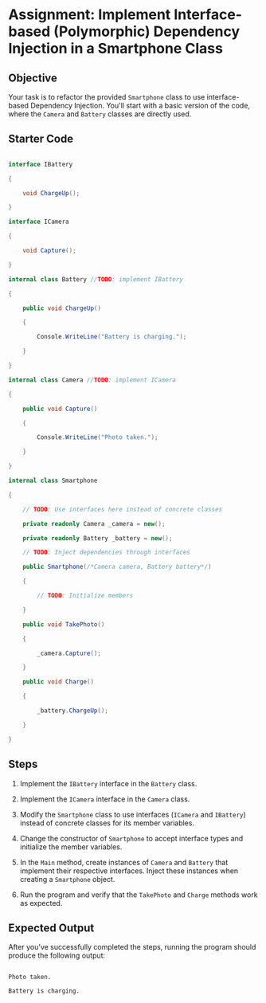 # Assignment: Implement Interface-based (Polymorphic) Dependency Injection in a Smartphone Class

## Objective

Your task is to refactor the provided `Smartphone` class to use interface-based Dependency Injection. You'll start with a basic version of the code, where the `Camera` and `Battery` classes are directly used. 

## Starter Code

```csharp

interface IBattery

{

    void ChargeUp();

}

interface ICamera

{

    void Capture();

}

internal class Battery //TODO: implement IBattery

{

    public void ChargeUp()

    {

        Console.WriteLine("Battery is charging.");

    }

}

internal class Camera //TODO: implement ICamera

{

    public void Capture()

    {

        Console.WriteLine("Photo taken.");

    }

}

internal class Smartphone

{

    // TODO: Use interfaces here instead of concrete classes

    private readonly Camera _camera = new();

    private readonly Battery _battery = new();

    // TODO: Inject dependencies through interfaces

    public Smartphone(/*Camera camera, Battery battery*/)

    {

        // TODO: Initialize members

    }

    public void TakePhoto()

    {

        _camera.Capture();

    }

    public void Charge()

    {

        _battery.ChargeUp();

    }

}

```

## Steps

1. Implement the `IBattery` interface in the `Battery` class.

2. Implement the `ICamera` interface in the `Camera` class.

3. Modify the `Smartphone` class to use interfaces (`ICamera` and `IBattery`) instead of concrete classes for its member variables.

4. Change the constructor of `Smartphone` to accept interface types and initialize the member variables.

5. In the `Main` method, create instances of `Camera` and `Battery` that implement their respective interfaces. Inject these instances when creating a `Smartphone` object.

6. Run the program and verify that the `TakePhoto` and `Charge` methods work as expected.

## Expected Output

After you've successfully completed the steps, running the program should produce the following output:

```

Photo taken.

Battery is charging.

```
